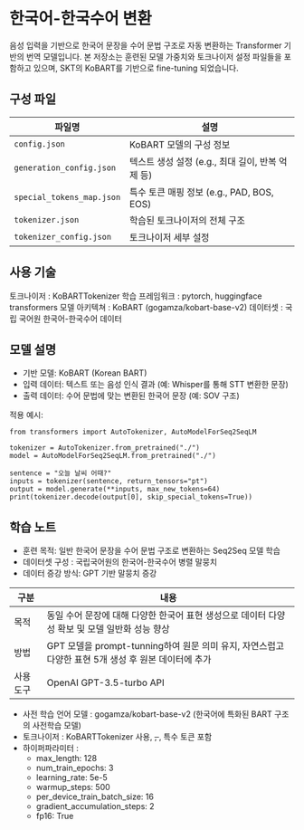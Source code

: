 # 한국어-한국수어 변환 

음성 입력을 기반으로 한국어 문장을 수어 문법 구조로 자동 변환하는 Transformer 기반의 번역 모델입니다. 본 저장소는 훈련된 모델 가중치와 토크나이저 설정 파일들을 포함하고 있으며, SKT의 KoBART를 기반으로 fine-tuning 되었습니다.

## 구성 파일
| 파일명                       | 설명                          |
| ------------------------- | --------------------------- |
| `config.json`             | KoBART 모델의 구성 정보       |
| `generation_config.json`  | 텍스트 생성 설정 (e.g., 최대 길이, 반복 억제 등)  |
| `special_tokens_map.json` | 특수 토큰 매핑 정보 (e.g., PAD, BOS, EOS)   |
| `tokenizer.json`          | 학습된 토크나이저의 전체 구조            |
| `tokenizer_config.json`   | 토크나이저 세부 설정                 |


## 사용 기술
토크나이저 : KoBARTTokenizer
학습 프레임워크 : pytorch, huggingface transformers
모델 아키텍쳐 : KoBART (gogamza/kobart-base-v2)
데이터셋 : 국립 국어원 한국어-한국수어 데이터

## 모델 설명
- 기반 모델: KoBART (Korean BART)
- 입력 데이터: 텍스트 또는 음성 인식 결과 (예: Whisper를 통해 STT 변환한 문장)
- 출력 데이터: 수어 문법에 맞는 변환된 한국어 문장 (예: SOV 구조)

적용 예시:
```
from transformers import AutoTokenizer, AutoModelForSeq2SeqLM

tokenizer = AutoTokenizer.from_pretrained("./")
model = AutoModelForSeq2SeqLM.from_pretrained("./")

sentence = "오늘 날씨 어때?"
inputs = tokenizer(sentence, return_tensors="pt")
output = model.generate(**inputs, max_new_tokens=64)
print(tokenizer.decode(output[0], skip_special_tokens=True))
```

## 학습 노트
- 훈련 목적: 일반 한국어 문장을 수어 문법 구조로 변환하는 Seq2Seq 모델 학습
- 데이터셋 구성 : 국립국어원의 한국어-한국수어 병렬 말뭉치
- 데이터 증강 방식: GPT 기반 말뭉치 증강

| 구분    | 내용                                                     |
| ----- | ------------------------------------------------------ |
| 목적    | 동일 수어 문장에 대해 다양한 한국어 표현 생성으로 데이터 다양성 확보 및 모델 일반화 성능 향상 |
| 방법    | GPT 모델을 prompt-tunning하여 원문 의미 유지, 자연스럽고 다양한 표현 5개 생성 후 원본 데이터에 추가  | 
| 사용 도구 | OpenAI GPT-3.5-turbo API               |  


- 사전 학습 언어 모델 : gogamza/kobart-base-v2 (한국어에 특화된 BART 구조의 사전학습 모델)
- 토크나이저 : KoBARTTokenizer 사용, <s>, </s>, <pad> 특수 토큰 포함
- 하이퍼파라미터 : 
  - max_length: 128
  - num_train_epochs: 3
  - learning_rate: 5e-5
  - warmup_steps: 500
  - per_device_train_batch_size: 16
  - gradient_accumulation_steps: 2
  - fp16: True
